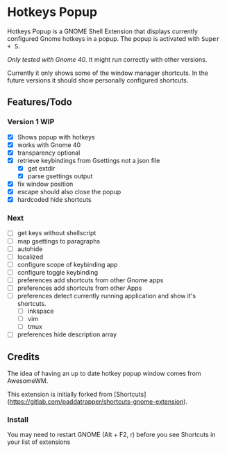 # Hotkeys Popup

Hotkeys Popup is a GNOME Shell Extension that displays currently configured
Gnome hotkeys in a popup. The popup is activated with <kbd>Super + S</kbd>.

*Only tested with Gnome 40*. It might run correctly with other versions.

Currently it only shows some of the window manager shortcuts. In the future
versions it should show personally configured shortcuts.

## Features/Todo

### Version 1 WIP

- [x] Shows popup with hotkeys
- [x] works with Gnome 40
- [x] transparency optional
- [x] retrieve keybindings from Gsettings not a json file
  - [x] get extdir
  - [x] parse gsettings output
- [x] fix window position
- [x] escape should also close the popup
- [x] hardcoded hide shortcuts

### Next

- [ ] get keys without shellscript
- [ ] map gsettings to paragraphs
- [ ] autohide
- [ ] localized
- [ ] configure scope of keybinding app
- [ ] configure toggle keybinding
- [ ] preferences add shortcuts from other Gnome apps
- [ ] preferences add shortcuts from other Apps
- [ ] preferences detect currently running application and show it's shortcuts.
  - [ ] inkspace
  - [ ] vim
  - [ ] tmux
- [ ] preferences hide description array

## Credits

The idea of having an up to date hotkey popup window comes from AwesomeWM.

This extension is initially forked from [Shortcuts]
(https://gitlab.com/paddatrapper/shortcuts-gnome-extension).

### Install

You may need to restart GNOME (Alt + F2, r) before you see Shortcuts in your
list of extensions
